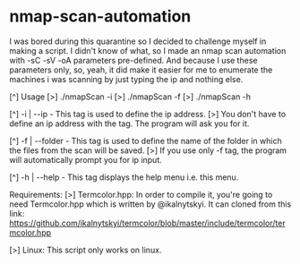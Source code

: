 # nmap-scan-automation

I was bored during this quarantine so I decided to challenge myself in making a script. I didn't know of what, so I made
an nmap scan automation with -sC -sV -oA parameters pre-defined. And because I use these parameters only, so, yeah, it did
make it easier for me to enumerate the machines i was scanning by just typing the ip and nothing else.


[^] Usage
[>] ./nmapScan -i
[>] ./nmapScan -f
[>] ./nmapScan -h

[^] -i | --ip - This tag is used to define the ip address.
[>] You don't have to define an ip address with the tag. The program will ask you for it.

[^] -f | --folder - This tag is used to define the name of the folder in which the files from the scan will be saved.
[>] If you use only -f tag, the program will automatically prompt you for ip input.

[^] -h | --help - This tag displays the help menu i.e. this menu.


Requirements:
[>]  Termcolor.hpp:
In order to compile it, you're going to need Termcolor.hpp which is written by @ikalnytskyi. It can cloned from this link:
https://github.com/ikalnytskyi/termcolor/blob/master/include/termcolor/termcolor.hpp

[>] Linux:
This script only works on linux.
